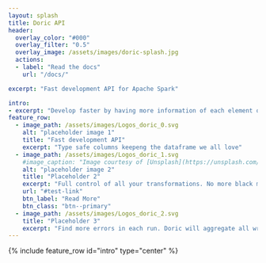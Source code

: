 ```yaml
---
layout: splash
title: Doric API
header:
  overlay_color: "#000"
  overlay_filter: "0.5"
  overlay_image: /assets/images/doric-splash.jpg
  actions:
  - label: "Read the docs"
    url: "/docs/"

excerpt: "Fast development API for Apache Spark"

intro:
- excerpt: "Develop faster by having more information of each element of your ETL"
feature_row:
  - image_path: /assets/images/Logos_doric_0.svg
    alt: "placeholder image 1"
    title: "Fast development API"
    excerpt: "Type safe columns keepeng the dataframe we all love"
  - image_path: /assets/images/Logos_doric_1.svg
    #image_caption: "Image courtesy of [Unsplash](https://unsplash.com/)"
    alt: "placeholder image 2"
    title: "Placeholder 2"
    excerpt: "Full control of all your transformations. No more black magic implicit conversions"
    url: "#test-link"
    btn_label: "Read More"
    btn_class: "btn--primary"
  - image_path: /assets/images/Logos_doric_2.svg
    title: "Placeholder 3"
    excerpt: "Find more errors in each run. Doric will aggregate all wrong elements in each tranformation marking the like of code that creates it"
---
```



{% include feature_row id="intro" type="center" %}
